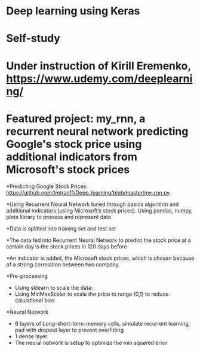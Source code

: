 # Deep learning using Keras
# Self-study 
# Under instruction of Kirill Eremenko, https://www.udemy.com/deeplearning/

# Featured project: my_rnn, a recurrent neural network predicting Google's stock price using additional indicators from Microsoft's stock prices

*Predicting Google Stock Prices:
https://github.com/tmtran11/Deep_learning/blob/master/my_rnn.py

*Using Recurrent Neural Network tuned through basics algorithm and additional indicators (using Microsoft’s stock prices).
Using pandas, numpy, plots library to process and represent data

*Data is splitted into training set and test set

*The data fed into Recurrent Neural Network to predict the stock price at a certain day is the stock prices in 120 days before

*An indicator is added, the Microsoft stock prices, which is chosen because of a strong correlation between two company.

*Pre-processing
- Using sklearn to scale the data:
- Using MinMaxScaler to scale the price to range (0,1) to reduce calulational bias

*Neural Network
- 6 layers of Long-short-term-memory cells, simulate recurrent learning, pad with dropout layer to prevent overfitting
- 1 dense layer
- The neural network is setup to optimize the min squared error
